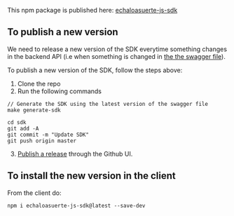 This npm package is published here: [echaloasuerte-js-sdk](https://www.npmjs.com/package/echaloasuerte-js-sdk)

## To publish a new version
We need to release a new version of the SDK everytime something changes in the backend API (i.e when something is changed in [the the swagger file](https://github.com/etcaterva/eas-backend/blob/5728459471f19f6285ab310c741df5371e2fc7dd/swagger.yaml#L4)). 

To publish a new version of the SDK, follow the steps above:
1. Clone the repo
2. Run the following commands
```
// Generate the SDK using the latest version of the swagger file
make generate-sdk

cd sdk
git add -A
git commit -m "Update SDK"
git push origin master
```
3. [Publish a release](https://github.com/etcaterva/eas-js-sdk/releases) through the Github UI.

## To install the new version in the client
From the client do:
```
npm i echaloasuerte-js-sdk@latest --save-dev
```
